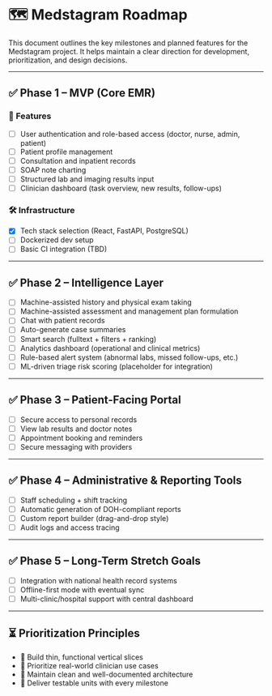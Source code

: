 # 🗺️ Medstagram Roadmap

This document outlines the key milestones and planned features for the Medstagram project. It helps maintain a clear direction for development, prioritization, and design decisions.

---

## ✅ Phase 1 – MVP (Core EMR)

### 🧩 Features

- [ ] User authentication and role-based access (doctor, nurse, admin, patient)
- [ ] Patient profile management
- [ ] Consultation and inpatient records
- [ ] SOAP note charting
- [ ] Structured lab and imaging results input
- [ ] Clinician dashboard (task overview, new results, follow-ups)

### 🛠️ Infrastructure

- [x] Tech stack selection (React, FastAPI, PostgreSQL)
- [ ] Dockerized dev setup
- [ ] Basic CI integration (TBD)

---

## ✅ Phase 2 – Intelligence Layer

- [ ] Machine-assisted history and physical exam taking
- [ ] Machine-assisted assessment and management plan formulation
- [ ] Chat with patient records
- [ ] Auto-generate case summaries
- [ ] Smart search (fulltext + filters + ranking)
- [ ] Analytics dashboard (operational and clinical metrics)
- [ ] Rule-based alert system (abnormal labs, missed follow-ups, etc.)
- [ ] ML-driven triage risk scoring (placeholder for integration)

---

## ✅ Phase 3 – Patient-Facing Portal

- [ ] Secure access to personal records
- [ ] View lab results and doctor notes
- [ ] Appointment booking and reminders
- [ ] Secure messaging with providers

---

## ✅ Phase 4 – Administrative & Reporting Tools

- [ ] Staff scheduling + shift tracking
- [ ] Automatic generation of DOH-compliant reports
- [ ] Custom report builder (drag-and-drop style)
- [ ] Audit logs and access tracing

---

## ✅ Phase 5 – Long-Term Stretch Goals

- [ ] Integration with national health record systems
- [ ] Offline-first mode with eventual sync
- [ ] Multi-clinic/hospital support with central dashboard

---

## ⏳ Prioritization Principles

- 🚀 Build thin, functional vertical slices
- 👥 Prioritize real-world clinician use cases
- 🧼 Maintain clean and well-documented architecture
- 🧪 Deliver testable units with every milestone
